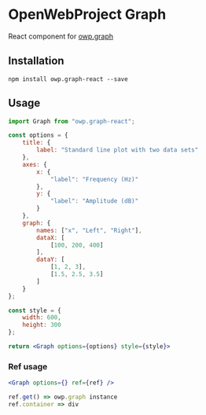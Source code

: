 # OpenWebProject Graph
React component for [owp.graph](https://github.com/AndreasArvidsson/OpenWebProject-Graph)

## Installation
`npm install owp.graph-react --save`

## Usage

```jsx
import Graph from "owp.graph-react";

const options = {
    title: {
        label: "Standard line plot with two data sets"
    },
    axes: {
        x: {
            "label": "Frequency (Hz)"
        },
        y: {
            "label": "Amplitude (dB)"
        }
    },
    graph: {
        names: ["x", "Left", "Right"],
        dataX: [
            [100, 200, 400]
        ],
        dataY: [
            [1, 2, 3],
            [1.5, 2.5, 3.5]
        ]
    }
};

const style = {
    width: 600,
    height: 300
};

return <Graph options={options} style={style}>
```

### Ref usage
```jsx
<Graph options={} ref={ref} />

ref.get() => owp.graph instance
ref.container => div
```